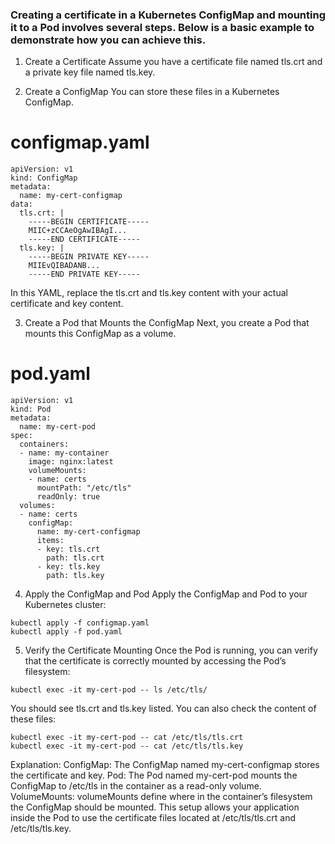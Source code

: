 ### Creating a certificate in a Kubernetes ConfigMap and mounting it to a Pod involves several steps. Below is a basic example to demonstrate how you can achieve this.

1. Create a Certificate
Assume you have a certificate file named tls.crt and a private key file named tls.key.

2. Create a ConfigMap
You can store these files in a Kubernetes ConfigMap.


# configmap.yaml
```
apiVersion: v1
kind: ConfigMap
metadata:
  name: my-cert-configmap
data:
  tls.crt: |
    -----BEGIN CERTIFICATE-----
    MIIC+zCCAeOgAwIBAgI...
    -----END CERTIFICATE-----
  tls.key: |
    -----BEGIN PRIVATE KEY-----
    MIIEvQIBADANB...
    -----END PRIVATE KEY-----
```
In this YAML, replace the tls.crt and tls.key content with your actual certificate and key content.

3. Create a Pod that Mounts the ConfigMap
Next, you create a Pod that mounts this ConfigMap as a volume.

# pod.yaml
```
apiVersion: v1
kind: Pod
metadata:
  name: my-cert-pod
spec:
  containers:
  - name: my-container
    image: nginx:latest
    volumeMounts:
    - name: certs
      mountPath: "/etc/tls"
      readOnly: true
  volumes:
  - name: certs
    configMap:
      name: my-cert-configmap
      items:
      - key: tls.crt
        path: tls.crt
      - key: tls.key
        path: tls.key
```

4. Apply the ConfigMap and Pod
Apply the ConfigMap and Pod to your Kubernetes cluster:

```
kubectl apply -f configmap.yaml
kubectl apply -f pod.yaml
```
5. Verify the Certificate Mounting
Once the Pod is running, you can verify that the certificate is correctly mounted by accessing the Pod’s filesystem:

```
kubectl exec -it my-cert-pod -- ls /etc/tls/
```
You should see tls.crt and tls.key listed. You can also check the content of these files:

```
kubectl exec -it my-cert-pod -- cat /etc/tls/tls.crt
kubectl exec -it my-cert-pod -- cat /etc/tls/tls.key
```

Explanation:
ConfigMap: The ConfigMap named my-cert-configmap stores the certificate and key.
Pod: The Pod named my-cert-pod mounts the ConfigMap to /etc/tls in the container as a read-only volume.
VolumeMounts: volumeMounts define where in the container’s filesystem the ConfigMap should be mounted.
This setup allows your application inside the Pod to use the certificate files located at /etc/tls/tls.crt and /etc/tls/tls.key.